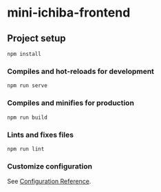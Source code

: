# mini-ichiba-frontend

## Project setup
```
npm install
```

### Compiles and hot-reloads for development
```
npm run serve
```

### Compiles and minifies for production
```
npm run build
```
<!--
### Run your tests
```
npm run test
``` -->

### Lints and fixes files
```
npm run lint
```
<!--
### Run your unit tests
```
npm run test:unit
``` -->

### Customize configuration
See [Configuration Reference](https://cli.vuejs.org/config/).

